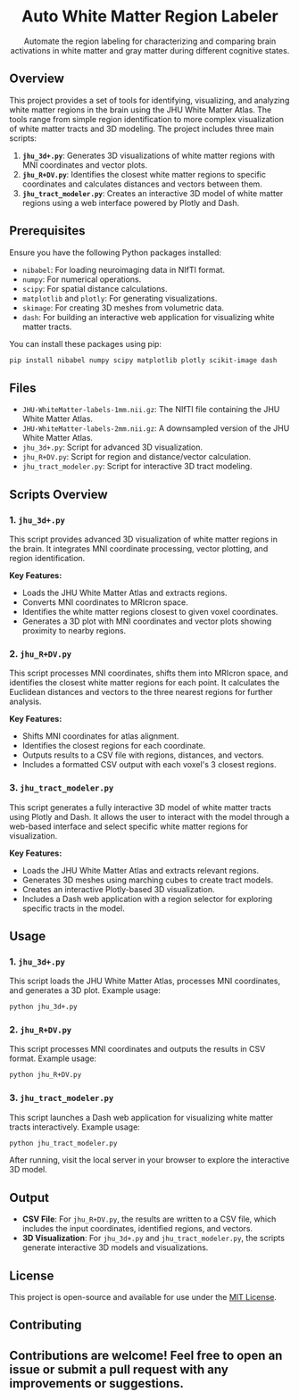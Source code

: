 <h1 align="center">
  Auto White Matter Region Labeler
</h1>

<p align="center">
Automate the region labeling for characterizing and comparing brain activations in white matter and gray matter during different cognitive states.
</p>

## Overview

This project provides a set of tools for identifying, visualizing, and analyzing white matter regions in the brain using the JHU White Matter Atlas. The tools range from simple region identification to more complex visualization of white matter tracts and 3D modeling. The project includes three main scripts:

1. **`jhu_3d+.py`**: Generates 3D visualizations of white matter regions with MNI coordinates and vector plots.
2. **`jhu_R+DV.py`**: Identifies the closest white matter regions to specific coordinates and calculates distances and vectors between them.
3. **`jhu_tract_modeler.py`**: Creates an interactive 3D model of white matter regions using a web interface powered by Plotly and Dash.

## Prerequisites

Ensure you have the following Python packages installed:

- `nibabel`: For loading neuroimaging data in NIfTI format.
- `numpy`: For numerical operations.
- `scipy`: For spatial distance calculations.
- `matplotlib` and `plotly`: For generating visualizations.
- `skimage`: For creating 3D meshes from volumetric data.
- `dash`: For building an interactive web application for visualizing white matter tracts.

You can install these packages using pip:

```bash
pip install nibabel numpy scipy matplotlib plotly scikit-image dash
```

## Files

- `JHU-WhiteMatter-labels-1mm.nii.gz`: The NIfTI file containing the JHU White Matter Atlas.
- `JHU-WhiteMatter-labels-2mm.nii.gz`: A downsampled version of the JHU White Matter Atlas.
- `jhu_3d+.py`: Script for advanced 3D visualization.
- `jhu_R+DV.py`: Script for region and distance/vector calculation.
- `jhu_tract_modeler.py`: Script for interactive 3D tract modeling.

## Scripts Overview

### 1. `jhu_3d+.py`

This script provides advanced 3D visualization of white matter regions in the brain. It integrates MNI coordinate processing, vector plotting, and region identification.

**Key Features:**
- Loads the JHU White Matter Atlas and extracts regions.
- Converts MNI coordinates to MRIcron space.
- Identifies the white matter regions closest to given voxel coordinates.
- Generates a 3D plot with MNI coordinates and vector plots showing proximity to nearby regions.

### 2. `jhu_R+DV.py`

This script processes MNI coordinates, shifts them into MRIcron space, and identifies the closest white matter regions for each point. It calculates the Euclidean distances and vectors to the three nearest regions for further analysis.

**Key Features:**
- Shifts MNI coordinates for atlas alignment.
- Identifies the closest regions for each coordinate.
- Outputs results to a CSV file with regions, distances, and vectors.
- Includes a formatted CSV output with each voxel's 3 closest regions.

### 3. `jhu_tract_modeler.py`

This script generates a fully interactive 3D model of white matter tracts using Plotly and Dash. It allows the user to interact with the model through a web-based interface and select specific white matter regions for visualization.

**Key Features:**
- Loads the JHU White Matter Atlas and extracts relevant regions.
- Generates 3D meshes using marching cubes to create tract models.
- Creates an interactive Plotly-based 3D visualization.
- Includes a Dash web application with a region selector for exploring specific tracts in the model.

## Usage

### 1. `jhu_3d+.py`

This script loads the JHU White Matter Atlas, processes MNI coordinates, and generates a 3D plot. Example usage:

```bash
python jhu_3d+.py
```

### 2. `jhu_R+DV.py`

This script processes MNI coordinates and outputs the results in CSV format. Example usage:

```bash
python jhu_R+DV.py
```

### 3. `jhu_tract_modeler.py`

This script launches a Dash web application for visualizing white matter tracts interactively. Example usage:

```bash
python jhu_tract_modeler.py
```

After running, visit the local server in your browser to explore the interactive 3D model.

## Output

- **CSV File**: For `jhu_R+DV.py`, the results are written to a CSV file, which includes the input coordinates, identified regions, and vectors.
- **3D Visualization**: For `jhu_3d+.py` and `jhu_tract_modeler.py`, the scripts generate interactive 3D models and visualizations.
  
## License

This project is open-source and available for use under the [MIT License](LICENSE).

## Contributing

Contributions are welcome! Feel free to open an issue or submit a pull request with any improvements or suggestions.
---
